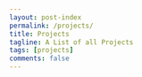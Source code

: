 ```yaml
---
layout: post-index
permalink: /projects/
title: Projects
tagline: A List of all Projects
tags: [projects]
comments: false
---
```

